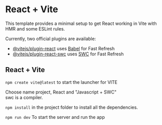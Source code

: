 # React + Vite

This template provides a minimal setup to get React working in Vite with HMR and some ESLint rules.

Currently, two official plugins are available:

- [@vitejs/plugin-react](https://github.com/vitejs/vite-plugin-react/blob/main/packages/plugin-react/README.md) uses [Babel](https://babeljs.io/) for Fast Refresh
- [@vitejs/plugin-react-swc](https://github.com/vitejs/vite-plugin-react-swc) uses [SWC](https://swc.rs/) for Fast Refresh


## React + Vite
`npm create vite@latest` to start the launcher for VITE

Choose name project, React and "Javascript + SWC" \
swc is a compiler.

`npm install` in the project folder to install all the dependencies.

`npm run dev` To start the server and run the app
